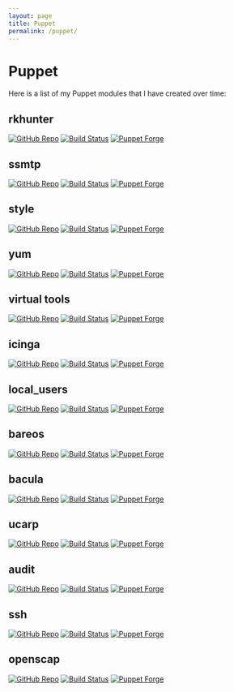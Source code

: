```yaml
---
layout: page
title: Puppet
permalink: /puppet/
---
```


# Puppet

Here is a list of my Puppet modules that I have created over time:

## rkhunter
[![GitHub Repo](https://img.shields.io/github/last-commit/thbe/puppet-rkhunter.svg)](https://github.com/thbe/puppet-rkhunter)
[![Build Status](https://travis-ci.org/thbe/puppet-rkhunter.png?branch=master)](https://travis-ci.org/thbe/puppet-rkhunter)
[![Puppet Forge](https://img.shields.io/puppetforge/v/thbe/rkhunter.svg)](https://forge.puppetlabs.com/thbe/rkhunter)

## ssmtp
[![GitHub Repo](https://img.shields.io/github/last-commit/thbe/puppet-ssmtp.svg)](https://github.com/thbe/puppet-ssmtp)
[![Build Status](https://travis-ci.org/thbe/puppet-ssmtp.png?branch=master)](https://travis-ci.org/thbe/puppet-ssmtp)
[![Puppet Forge](https://img.shields.io/puppetforge/v/thbe/ssmtp.svg)](https://forge.puppetlabs.com/thbe/ssmtp)

## style
[![GitHub Repo](https://img.shields.io/github/last-commit/thbe/puppet-style.svg)](https://github.com/thbe/puppet-style)
[![Build Status](https://travis-ci.org/thbe/puppet-style.png?branch=master)](https://travis-ci.org/thbe/puppet-style)
[![Puppet Forge](https://img.shields.io/puppetforge/v/thbe/style.svg)](https://forge.puppetlabs.com/thbe/style)

## yum
[![GitHub Repo](https://img.shields.io/github/last-commit/thbe/puppet-yum.svg)](https://github.com/thbe/puppet-yum)
[![Build Status](https://travis-ci.org/thbe/puppet-yum.png?branch=master)](https://travis-ci.org/thbe/puppet-yum)
[![Puppet Forge](https://img.shields.io/puppetforge/v/thbe/yum.svg)](https://forge.puppetlabs.com/thbe/yum)

## virtual tools
[![GitHub Repo](https://img.shields.io/github/last-commit/thbe/puppet-virtual.svg)](https://github.com/thbe/puppet-virtual)
[![Build Status](https://travis-ci.org/thbe/puppet-virtual.png?branch=master)](https://travis-ci.org/thbe/puppet-virtual)
[![Puppet Forge](https://img.shields.io/puppetforge/v/thbe/virtual.svg)](https://forge.puppetlabs.com/thbe/virtual)

## icinga
[![GitHub Repo](https://img.shields.io/github/last-commit/thbe/puppet-icinga.svg)](https://github.com/thbe/puppet-icinga)
[![Build Status](https://travis-ci.org/thbe/puppet-icinga.png?branch=master)](https://travis-ci.org/thbe/puppet-icinga)
[![Puppet Forge](https://img.shields.io/puppetforge/v/thbe/icinga.svg)](https://forge.puppetlabs.com/thbe/icinga)

## local_users
[![GitHub Repo](https://img.shields.io/github/last-commit/thbe/puppet-local_users.svg)](https://github.com/thbe/puppet-local_users)
[![Build Status](https://travis-ci.org/thbe/puppet-local_users.png?branch=master)](https://travis-ci.org/thbe/puppet-local_users)
[![Puppet Forge](https://img.shields.io/puppetforge/v/thbe/local_users.svg)](https://forge.puppetlabs.com/thbe/local_users)

## bareos
[![GitHub Repo](https://img.shields.io/github/last-commit/thbe/puppet-bareos.svg)](https://github.com/thbe/puppet-bareos)
[![Build Status](https://travis-ci.org/thbe/puppet-bareos.png?branch=master)](https://travis-ci.org/thbe/puppet-bareos)
[![Puppet Forge](https://img.shields.io/puppetforge/v/thbe/bareos.svg)](https://forge.puppetlabs.com/thbe/bareos)

## bacula
[![GitHub Repo](https://img.shields.io/github/last-commit/thbe/puppet-bacula.svg)](https://github.com/thbe/puppet-bacula)
[![Build Status](https://travis-ci.org/thbe/puppet-bacula.png?branch=master)](https://travis-ci.org/thbe/puppet-bacula)
[![Puppet Forge](https://img.shields.io/puppetforge/v/thbe/bacula.svg)](https://forge.puppetlabs.com/thbe/bacula)

## ucarp
[![GitHub Repo](https://img.shields.io/github/last-commit/thbe/puppet-ucarp.svg)](https://github.com/thbe/puppet-ucarp)
[![Build Status](https://travis-ci.org/thbe/puppet-ucarp.png?branch=master)](https://travis-ci.org/thbe/puppet-ucarp)
[![Puppet Forge](https://img.shields.io/puppetforge/v/thbe/ucarp.svg)](https://forge.puppetlabs.com/thbe/ucarp)

## audit
[![GitHub Repo](https://img.shields.io/github/last-commit/thbe/puppet-audit.svg)](https://github.com/thbe/puppet-audit)
[![Build Status](https://travis-ci.org/thbe/puppet-audit.png?branch=master)](https://travis-ci.org/thbe/puppet-audit)
[![Puppet Forge](https://img.shields.io/puppetforge/v/thbe/audit.svg)](https://forge.puppetlabs.com/thbe/audit)

## ssh
[![GitHub Repo](https://img.shields.io/github/last-commit/thbe/puppet-ssh.svg)](https://github.com/thbe/puppet-ssh)
[![Build Status](https://travis-ci.org/thbe/puppet-ssh.png?branch=master)](https://travis-ci.org/thbe/puppet-ssh)
[![Puppet Forge](https://img.shields.io/puppetforge/v/thbe/ssh.svg)](https://forge.puppetlabs.com/thbe/ssh)

## openscap
[![GitHub Repo](https://img.shields.io/github/last-commit/thbe/puppet-openscap.svg)](https://github.com/thbe/puppet-openscap)
[![Build Status](https://travis-ci.org/thbe/puppet-openscap.png?branch=master)](https://travis-ci.org/thbe/puppet-openscap)
[![Puppet Forge](https://img.shields.io/puppetforge/v/thbe/openscap.svg)](https://forge.puppetlabs.com/thbe/openscap)

